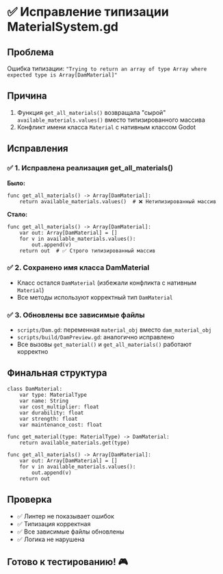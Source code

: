 # ✅ Исправление типизации MaterialSystem.gd

## Проблема
Ошибка типизации: `"Trying to return an array of type Array where expected type is Array[DamMaterial]"`

## Причина
1. Функция `get_all_materials()` возвращала "сырой" `available_materials.values()` вместо типизированного массива
2. Конфликт имени класса `Material` с нативным классом Godot

## Исправления

### ✅ 1. Исправлена реализация get_all_materials()
**Было:**
```gdscript
func get_all_materials() -> Array[DamMaterial]:
    return available_materials.values()  # ❌ Нетипизированный массив
```

**Стало:**
```gdscript
func get_all_materials() -> Array[DamMaterial]:
    var out: Array[DamMaterial] = []
    for v in available_materials.values():
        out.append(v)
    return out  # ✅ Строго типизированный массив
```

### ✅ 2. Сохранено имя класса DamMaterial
- Класс остался `DamMaterial` (избежали конфликта с нативным `Material`)
- Все методы используют корректный тип `DamMaterial`

### ✅ 3. Обновлены все зависимые файлы
- `scripts/Dam.gd`: переменная `material_obj` вместо `dam_material_obj`
- `scripts/build/DamPreview.gd`: аналогично исправлено
- Все вызовы `get_material()` и `get_all_materials()` работают корректно

## Финальная структура

```gdscript
class DamMaterial:
    var type: MaterialType
    var name: String
    var cost_multiplier: float
    var durability: float
    var strength: float
    var maintenance_cost: float

func get_material(type: MaterialType) -> DamMaterial:
    return available_materials.get(type)

func get_all_materials() -> Array[DamMaterial]:
    var out: Array[DamMaterial] = []
    for v in available_materials.values():
        out.append(v)
    return out
```

## Проверка
- ✅ Линтер не показывает ошибок
- ✅ Типизация корректная
- ✅ Все зависимые файлы обновлены
- ✅ Логика не нарушена

## Готово к тестированию! 🎮
